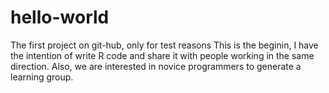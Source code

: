 # hello-world
The first project on git-hub, only for test reasons
This is the beginin, I have the intention of write R code and share it with people working in the same direction. Also, we are interested in novice programmers to generate a learning group.
